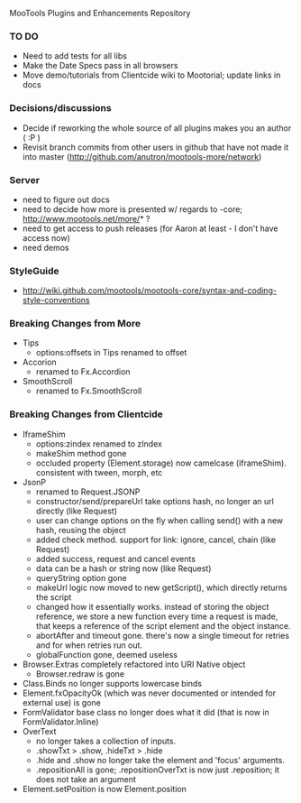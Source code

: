 MooTools Plugins and Enhancements Repository

### TO DO

* Need to add tests for all libs
* Make the Date Specs pass in all browsers
* Move demo/tutorials from Clientcide wiki to Mootorial; update links in docs

### Decisions/discussions
* Decide if reworking the whole source of all plugins makes you an author ( :P )
* Revisit branch commits from other users in github that have not made it into master (http://github.com/anutron/mootools-more/network)

### Server

* need to figure out docs
* need to decide how more is presented w/ regards to -core; http://www.mootools.net/more/* ?
* need to get access to push releases (for Aaron at least - I don't have access now)
* need demos

### StyleGuide

* http://wiki.github.com/mootools/mootools-core/syntax-and-coding-style-conventions

### Breaking Changes from More

* Tips
  - options:offsets in Tips renamed to offset
* Accorion
  - renamed to Fx.Accordion
* SmoothScroll
  - renamed to Fx.SmoothScroll

### Breaking Changes from Clientcide

* IframeShim
  - options:zindex renamed to zIndex
  - makeShim method gone
  - occluded property (Element.storage) now camelcase (iframeShim). consistent with tween, morph, etc
* JsonP
  - renamed to Request.JSONP
  - constructor/send/prepareUrl take options hash, no longer an url directly (like Request)
  - user can change options on the fly when calling send() with a new hash, reusing the object
  - added check method. support for link: ignore, cancel, chain (like Request)
  - added success, request and cancel events
  - data can be a hash or string now (like Request)
  - queryString option gone
  - makeUrl logic now moved to new getScript(), which directly returns the script
  - changed how it essentially works. instead of storing the object reference, we store a new function every time a request is made, that keeps a reference of the script element and the object instance.
  - abortAfter and timeout gone. there's now a single timeout for retries and for when retries run out.
  - globalFunction gone, deemed useless
* Browser.Extras completely refactored into URI Native object
  - Browser.redraw is gone
* Class.Binds no longer supports lowercase binds
* Element.fxOpacityOk (which was never documented or intended for external use) is gone
* FormValidator base class no longer does what it did (that is now in FormValidator.Inline)
* OverText
  - no longer takes a collection of inputs.
  - .showTxt > .show, .hideTxt > .hide
  - .hide and .show no longer take the element and 'focus' arguments.
  - .repositionAll is gone; .repositionOverTxt is now just .reposition; it does not take an argument
* Element.setPosition is now Element.position
